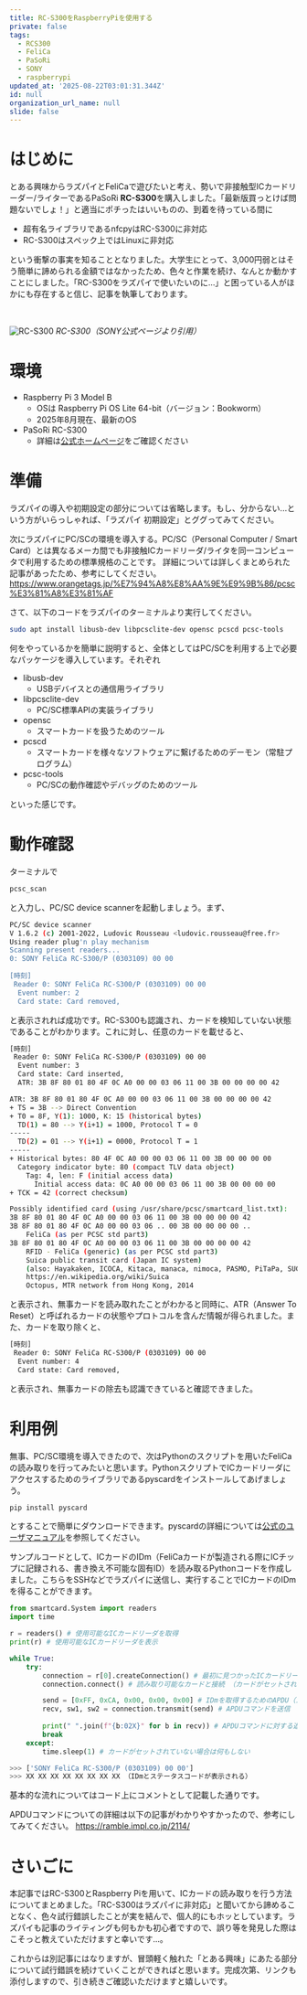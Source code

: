 ```yaml
---
title: RC-S300をRaspberryPiを使用する
private: false
tags:
  - RCS300
  - FeliCa
  - PaSoRi
  - SONY
  - raspberrypi
updated_at: '2025-08-22T03:01:31.344Z'
id: null
organization_url_name: null
slide: false
---
```


# はじめに
とある興味からラズパイとFeliCaで遊びたいと考え、勢いで非接触型ICカードリーダー/ライターであるPaSoRi **RC-S300**を購入しました。「最新版買っとけば問題ないでしょ！」と適当にポチったはいいものの、到着を待っている間に
- 超有名ライブラリであるnfcpyはRC-S300に非対応
- RC-S300はスペック上ではLinuxに非対応

という衝撃の事実を知ることとなりました。大学生にとって、3,000円弱とはそう簡単に諦められる金額ではなかったため、色々と作業を続け、なんとか動かすことにしました。「RC-S300をラズパイで使いたいのに...」と困っている人がほかにも存在すると信じ、記事を執筆しております。

<br>

![RC-S300](https://raw.githubusercontent.com/k42um/zenn-qiita/main/images/rc-s300-raspi/rcs300.jpg)
*RC-S300（SONY公式ページより引用）*

# 環境
- Raspberry Pi 3 Model B
  - OSは Raspberry Pi OS Lite 64-bit（バージョン：Bookworm）
  - 2025年8月現在、最新のOS
- PaSoRi RC-S300
  - 詳細は[公式ホームページ](https://www.sony.co.jp/Products/felica/consumer/products/RC-S300.html)をご確認ください

# 準備
ラズパイの導入や初期設定の部分については省略します。もし、分からない...という方がいらっしゃれば、「ラズパイ 初期設定」とググってみてください。

次にラズパイにPC/SCの環境を導入する。PC/SC（Personal Computer / Smart Card）とは異なるメーカ間でも非接触ICカードリーダ/ライタを同一コンピュータで利用するための標準規格のことです。
詳細については詳しくまとめられた記事があったため、参考にしてください。
https://www.orangetags.jp/%E7%94%A8%E8%AA%9E%E9%9B%86/pcsc%E3%81%A8%E3%81%AF

さて、以下のコードをラズパイのターミナルより実行してください。
``` bash
sudo apt install libusb-dev libpcsclite-dev opensc pcscd pcsc-tools
```

何をやっているかを簡単に説明すると、全体としてはPC/SCを利用する上で必要なパッケージを導入しています。それぞれ
- libusb-dev
  - USBデバイスとの通信用ライブラリ
- libpcsclite-dev
  - PC/SC標準APIの実装ライブラリ
- opensc
  - スマートカードを扱うためのツール
- pcscd
  - スマートカードを様々なソフトウェアに繋げるためのデーモン（常駐プログラム）
- pcsc-tools
  - PC/SCの動作確認やデバッグのためのツール

といった感じです。

# 動作確認
ターミナルで
``` bash
pcsc_scan
```
と入力し、PC/SC device scannerを起動しましょう。まず、
``` bash
PC/SC device scanner
V 1.6.2 (c) 2001-2022, Ludovic Rousseau <ludovic.rousseau@free.fr>
Using reader plug'n play mechanism
Scanning present readers...
0: SONY FeliCa RC-S300/P (0303109) 00 00
 
[時刻]
 Reader 0: SONY FeliCa RC-S300/P (0303109) 00 00
  Event number: 2
  Card state: Card removed, 
```
と表示されれば成功です。RC-S300も認識され、カードを検知していない状態であることがわかります。これに対し、任意のカードを載せると、
``` bash
[時刻]
 Reader 0: SONY FeliCa RC-S300/P (0303109) 00 00
  Event number: 3
  Card state: Card inserted, 
  ATR: 3B 8F 80 01 80 4F 0C A0 00 00 03 06 11 00 3B 00 00 00 00 42

ATR: 3B 8F 80 01 80 4F 0C A0 00 00 03 06 11 00 3B 00 00 00 00 42
+ TS = 3B --> Direct Convention
+ T0 = 8F, Y(1): 1000, K: 15 (historical bytes)
  TD(1) = 80 --> Y(i+1) = 1000, Protocol T = 0 
-----
  TD(2) = 01 --> Y(i+1) = 0000, Protocol T = 1 
-----
+ Historical bytes: 80 4F 0C A0 00 00 03 06 11 00 3B 00 00 00 00
  Category indicator byte: 80 (compact TLV data object)
    Tag: 4, len: F (initial access data)
      Initial access data: 0C A0 00 00 03 06 11 00 3B 00 00 00 00
+ TCK = 42 (correct checksum)

Possibly identified card (using /usr/share/pcsc/smartcard_list.txt):
3B 8F 80 01 80 4F 0C A0 00 00 03 06 11 00 3B 00 00 00 00 42
3B 8F 80 01 80 4F 0C A0 00 00 03 06 .. 00 3B 00 00 00 00 ..
	FeliCa (as per PCSC std part3)
3B 8F 80 01 80 4F 0C A0 00 00 03 06 11 00 3B 00 00 00 00 42
	RFID - FeliCa (generic) (as per PCSC std part3)
	Suica public transit card (Japan IC system)
	(also: Hayakaken, ICOCA, Kitaca, manaca, nimoca, PASMO, PiTaPa, SUGOCA, TOICA)
	https://en.wikipedia.org/wiki/Suica
	Octopus, MTR network from Hong Kong, 2014
```
と表示され、無事カードを読み取れたことがわかると同時に、ATR（Answer To Reset）と呼ばれるカードの状態やプロトコルを含んだ情報が得られました。また、カードを取り除くと、
``` bash
[時刻]
 Reader 0: SONY FeliCa RC-S300/P (0303109) 00 00
  Event number: 4
  Card state: Card removed, 
```
と表示され、無事カードの除去も認識できていると確認できました。

# 利用例
無事、PC/SC環境を導入できたので、次はPythonのスクリプトを用いたFeliCaの読み取りを行ってみたいと思います。PythonスクリプトでICカードリーダにアクセスするためのライブラリであるpyscardをインストールしてあげましょう。
```bash
pip install pyscard
```
とすることで簡単にダウンロードできます。pyscardの詳細については[公式のユーザマニュアル](https://pyscard.sourceforge.io/user-guide.html)を参照してください。

サンプルコードとして、ICカードのIDm（FeliCaカードが製造される際にICチップに記録される、書き換え不可能な固有ID）を読み取るPythonコードを作成しました。こちらをSSHなどでラズパイに送信し、実行することでICカードのIDmを得ることができます。
``` Python
from smartcard.System import readers
import time

r = readers() # 使用可能なICカードリーダを取得
print(r) # 使用可能なICカードリーダを表示

while True:
    try:
        connection = r[0].createConnection() # 最初に見つかったICカードリーダに接続するためのオブジェクトを作成
        connection.connect() # 読み取り可能なカードと接続 （カードがセットされていない場合は例外処理）

        send = [0xFF, 0xCA, 0x00, 0x00, 0x00] # IDmを取得するためのAPDU（スマートカードとデータのやりとりを行うための標準規格）コマンド
        recv, sw1, sw2 = connection.transmit(send) # APDUコマンドを送信
        
        print(" ".join(f"{b:02X}" for b in recv)) # APDUコマンドに対する返値を表示
        break
    except:
        time.sleep(1) # カードがセットされていない場合は何もしない

>>> ['SONY FeliCa RC-S300/P (0303109) 00 00']
>>> XX XX XX XX XX XX XX XX （IDmとステータスコードが表示される）
```

基本的な流れについてはコード上にコメントとして記載した通りです。

APDUコマンドについての詳細は以下の記事がわかりやすかったので、参考にしてみてください。
https://ramble.impl.co.jp/2114/

# さいごに
本記事ではRC-S300とRaspberry Piを用いて、ICカードの読み取りを行う方法についてまとめました。「RC-S300はラズパイに非対応」と聞いてから諦めることなく、色々試行錯誤したことが実を結んで、個人的にもホッとしています。ラズパイも記事のライティングも何もかも初心者ですので、誤り等を発見した際はこそっと教えていただけますと幸いです...。

これからは別記事にはなりますが、冒頭軽く触れた「とある興味」にあたる部分について試行錯誤を続けていくことができればと思います。完成次第、リンクも添付しますので、引き続きご確認いただけますと嬉しいです。